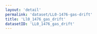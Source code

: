 ```yaml
---
layout: 'detail'
permalink: 'dataset/LL0-1476-gas-drift'
title: 'Ll0_1476_gas_drift'
datasetID: 'LL0_1476_gas_drift'
---
```

